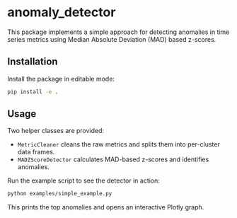 # anomaly_detector

This package implements a simple approach for detecting anomalies in time
series metrics using Median Absolute Deviation (MAD) based z-scores.

## Installation

Install the package in editable mode:

```bash
pip install -e .
```

## Usage

Two helper classes are provided:

- `MetricCleaner` cleans the raw metrics and splits them into per-cluster
  data frames.
- `MADZScoreDetector` calculates MAD-based z-scores and identifies anomalies.

Run the example script to see the detector in action:

```bash
python examples/simple_example.py
```

This prints the top anomalies and opens an interactive Plotly graph.
